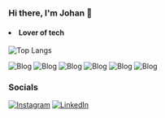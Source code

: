 ### Hi there, I'm Johan 👋

#### <li>Lover of tech</li>

![Top Langs](https://github-readme-stats.vercel.app/api/top-langs/?username=johanpq&layout=compact)

![Blog](https://img.shields.io/badge/Visual_Studio-5C2D91?style=for-the-badge&logo=visual%20studio&logoColor=white
)
![Blog](https://img.shields.io/badge/HTML5-E34F26?style=for-the-badge&logo=html5&logoColor=white
)
![Blog](https://img.shields.io/badge/CSS3-1572B6?style=for-the-badge&logo=css3&logoColor=white)
![Blog](https://img.shields.io/badge/C-00599C?style=for-the-badge&logo=c&logoColor=white
)
![Blog](https://img.shields.io/badge/JavaScript-F7DF1E?style=for-the-badge&logo=javascript&logoColor=black
)
![Blog](https://img.shields.io/badge/Python-14354C?style=for-the-badge&logo=python&logoColor=white
)

### Socials

[![Instagram](https://img.shields.io/badge/Instagram-E4405F?style=for-the-badge&logo=instagram&logoColor=white
)](https://www.instagram.com/johan_pedroo/?next=%2F)
[![LinkedIn](https://img.shields.io/badge/LinkedIn-0077B5?style=for-the-badge&logo=linkedin&logoColor=white
)](https://www.linkedin.com/in/johan-queiroz-57114024b/)
